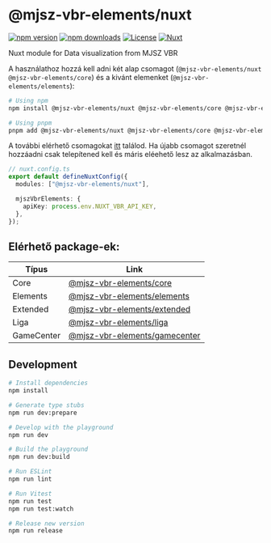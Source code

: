 # @mjsz-vbr-elements/nuxt

[![npm version][npm-version-src]][npm-version-href]
[![npm downloads][npm-downloads-src]][npm-downloads-href]
[![License][license-src]][license-href]
[![Nuxt][nuxt-src]][nuxt-href]

Nuxt module for Data visualization from MJSZ VBR

A használathoz hozzá kell adni két alap csomagot (`@mjsz-vbr-elements/nuxt` `@mjsz-vbr-elements/core`) és a kivánt elemenket (`@mjsz-vbr-elements/elements`):

```bash
# Using npm
npm install @mjsz-vbr-elements/nuxt @mjsz-vbr-elements/core @mjsz-vbr-elements/elements

# Using pnpm
pnpm add @mjsz-vbr-elements/nuxt @mjsz-vbr-elements/core @mjsz-vbr-elements/elements
```

A további elérhető csomagokat [itt](#elérhető-package-ek) találod. Ha újabb csomagot szeretnél hozzáadni csak telepítened kell és máris eléehető lesz az alkalmazásban.

```ts [nuxt.config.ts]
// nuxt.config.ts
export default defineNuxtConfig({
  modules: ["@mjsz-vbr-elements/nuxt"],

  mjszVbrElements: {
    apiKey: process.env.NUXT_VBR_API_KEY,
  },
});
```

## Elérhető package-ek:

| Típus      | Link                                                                                         |
| ---------- | -------------------------------------------------------------------------------------------- |
| Core       | [@mjsz-vbr-elements/core](https://www.npmjs.com/package/@mjsz-vbr-elements/core)             |
| Elements   | [@mjsz-vbr-elements/elements](https://www.npmjs.com/package/@mjsz-vbr-elements/elements)     |
| Extended   | [@mjsz-vbr-elements/extended](https://www.npmjs.com/package/@mjsz-vbr-elements/extended)     |
| Liga       | [@mjsz-vbr-elements/liga](https://www.npmjs.com/package/@mjsz-vbr-elements/liga)             |
| GameCenter | [@mjsz-vbr-elements/gamecenter](https://www.npmjs.com/package/@mjsz-vbr-elements/gamecenter) |

## Development

```bash
# Install dependencies
npm install

# Generate type stubs
npm run dev:prepare

# Develop with the playground
npm run dev

# Build the playground
npm run dev:build

# Run ESLint
npm run lint

# Run Vitest
npm run test
npm run test:watch

# Release new version
npm run release
```

<!-- Badges -->

[npm-version-src]: https://img.shields.io/npm/v/@mjsz-vbr-elements/nuxt/latest.svg?style=flat&colorA=18181B&colorB=28CF8D
[npm-version-href]: https://npmjs.com/package/@mjsz-vbr-elements/nuxt
[npm-downloads-src]: https://img.shields.io/npm/dm/@mjsz-vbr-elements/nuxt.svg?style=flat&colorA=18181B&colorB=28CF8D
[npm-downloads-href]: https://npmjs.com/package/@mjsz-vbr-elements/nuxt
[license-src]: https://img.shields.io/npm/l/@mjsz-vbr-elements/nuxt.svg?style=flat&colorA=18181B&colorB=28CF8D
[license-href]: https://npmjs.com/package/@mjsz-vbr-elements/nuxt
[nuxt-src]: https://img.shields.io/badge/Nuxt-18181B?logo=nuxt.js
[nuxt-href]: https://nuxt.com
